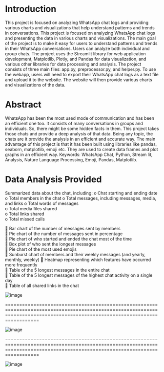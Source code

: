 # Introduction

This project is focused on analyzing WhatsApp chat logs and providing various charts and 
visualizations that help understand patterns and trends in conversations. This project is 
focused on analyzing WhatsApp chat logs and presenting the data in various charts and 
visualizations. The main goal of the project is to make it easy for users to understand 
patterns and trends in their WhatsApp conversations. Users can analyze both individual and 
group chats. The project uses the Streamlit library for web application development, 
Matplotlib, Plotly, and Pandas for data visualization, and various other libraries for data 
processing and analysis. The project consists of three main files: app.py, preprocessor.py, 
and helper.py. To use the webapp, users will need to export their WhatsApp chat logs as a 
text file and upload it to the website. The website will then provide various charts and 
visualizations of the data.

# Abstract

WhatsApp has been the most used mode of communication and has been an efficient one 
too. It consists of many conversations in groups and individuals. So, there might be some 
hidden facts in them. This project takes those chats and provide a deep analysis of that 
data. Being any topic, the chats are it provide the analysis in an efficient and accurate way. 
The main advantage of this project is that it has been built using libraries like pandas, 
seaborn, matplotlib, emoji etc. They are used to create data frames and plot graphs in an 
efficient way. Keywords: WhatsApp Chat, Python, Stream lit, Analysis, Nature Language 
Processing, Emoji, Pandas, Matplotlib.

# Data Analysis Provided

 Summarized data about the chat, including: 
o Chat starting and ending date  
o Total members in the chat 
o Total messages, including messages, media, and links 
o Total words of messages  
o Total media files shared  
o Total links shared  
o Total missed calls 
 
 

 Bar chart of the number of messages sent by members   
 Pie chart of the number of messages sent in percentage  
 Pie chart of who started and ended the chat most of the time  
  Box plot of who sent the longest messages  
 Pie chart of the most used emojis   
 Sunburst chart of members and their weekly messages (and yearly, monthly, weekly) 
  Heatmap representing which features have occurred more frequently   
 Table of the 5 longest messages in the entire chat   
 Table of the 5 longest messages of the highest chat activity on a single day   
 Table of all shared links in the chat 

![image](https://github.com/MArifBrohi/Machine-Learning-Projects/assets/105107942/925f2e85-5335-4165-996d-5125ca301cde)

==============================================================================================================================================================================

![image](https://github.com/MArifBrohi/Machine-Learning-Projects/assets/105107942/bd86c22c-b183-46e6-8fa7-cabd4f9e1541)

==============================================================================================================================================================================

![image](https://github.com/MArifBrohi/Machine-Learning-Projects/assets/105107942/09d497fe-e990-4aad-8537-1a26aa9d87af)






